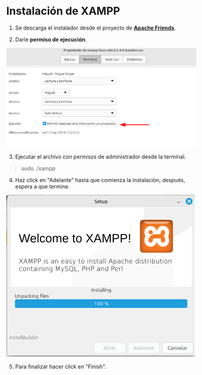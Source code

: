 # Instalación de XAMPP

1. Se descarga el instalador desde el proyecto de [__Apache Friends__](https://sourceforge.net/projects/xampp/files/).

2. Darle __permiso de ejecución__.

<img src="imagen.png"/>

3. Ejecutar el archivo con permisos de administrador desde la terminal.

> sudo ./xampp

4. Haz click en "Adelante" hasta que comienza la instalación, después, espera a que termine.

<img src="imagen(1).png">

5. Para finalizar hacer click en "Finish".
